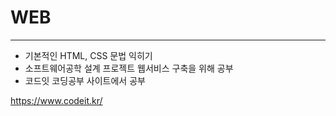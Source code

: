 # WEB
-----------

- 기본적인 HTML, CSS 문법 익히기
- 소프트웨어공학 설계 프로젝트 웹서비스 구축을 위해 공부
- 코드잇 코딩공부 사이트에서 공부

https://www.codeit.kr/
